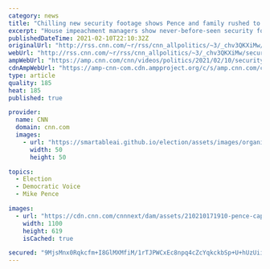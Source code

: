 ```yaml
---
category: news
title: "Chilling new security footage shows Pence and family rushed to safety"
excerpt: "House impeachment managers show never-before-seen security footage from the Capitol riot at former President Donald Trump's second impeachment trial.\n    \n"
publishedDateTime: 2021-02-10T22:10:32Z
originalUrl: "http://rss.cnn.com/~r/rss/cnn_allpolitics/~3/_chv3QKXiMw/security-footage-pence-exit-capitol-riot-impeachment-trial-two-vpx.cnn"
webUrl: "http://rss.cnn.com/~r/rss/cnn_allpolitics/~3/_chv3QKXiMw/security-footage-pence-exit-capitol-riot-impeachment-trial-two-vpx.cnn"
ampWebUrl: "https://amp.cnn.com/cnn/videos/politics/2021/02/10/security-footage-pence-exit-capitol-riot-impeachment-trial-two-vpx.cnn"
cdnAmpWebUrl: "https://amp-cnn-com.cdn.ampproject.org/c/s/amp.cnn.com/cnn/videos/politics/2021/02/10/security-footage-pence-exit-capitol-riot-impeachment-trial-two-vpx.cnn"
type: article
quality: 185
heat: 185
published: true

provider:
  name: CNN
  domain: cnn.com
  images:
    - url: "https://smartableai.github.io/election/assets/images/organizations/cnn.com-50x50.jpg"
      width: 50
      height: 50

topics:
  - Election
  - Democratic Voice
  - Mike Pence

images:
  - url: "https://cdn.cnn.com/cnnnext/dam/assets/210210171910-pence-capitol-surveillance-video-jan-6-super-tease.jpg"
    width: 1100
    height: 619
    isCached: true

secured: "9MjsMnx0Rqkcfm+I8GlMXMfiM/1rTJPWCxEc8npq4cZcYqkckbSp+U+hUzUiiggeXQkNMX6uQq7fZ/OJf9aUhzcNloWHar1T4CR041YtvHBeN1QjttvsBRaPIoZOn1YCBmlfrn2udy2EU3jY1JoRObZFo6+zpDuwCpYhXLpiEsisGvX0vlVdO2eQxZbPsHgvXR2PF6nX9VwIqm4xaumgMYCDIIv+oGqosZsi8Qw9LG8UNcdWrdgjtbXiLbvjf+PdNwkbjCuUdv3cncHRPSciMMgrqPi0ca09d0eRbPKifwBICYNw8znYh942RLyw4QJwO32bdlVWuHCao7y41HMM0CmvNcwRdaJa+tG+85xghTY=;YviEwVi4XZpva4zHmgqVrA=="
---
```


